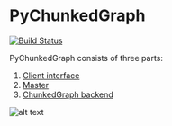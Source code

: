 # PyChunkedGraph

[![Build Status](https://travis-ci.org/seung-lab/PyChunkedGraph.svg?branch=master)](https://travis-ci.org/seung-lab/PyChunkedGraph)

PyChunkedGraph consists of three parts:
1. [Client interface](https://github.com/seung-lab/neuroglancer/)
2. [Master](https://github.com/seung-lab/PyChunkedGraph/tree/master/pychunkedgraph/master) 
3. [ChunkedGraph backend](https://github.com/seung-lab/PyChunkedGraph/tree/master/pychunkedgraph/backend)
<!---
4. [Simulator](https://github.com/seung-lab/PyChunkedGraph/tree/master/test)
-->

![alt text][system_design]

[system_design]: https://github.com/seung-lab/PyChunkedGraph/blob/master/SystemDesign_v2.png "System Design"

